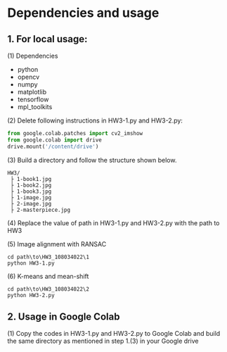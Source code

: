 # Dependencies and usage
## 1. For local usage:

(1) Dependencies
- python
- opencv
- numpy
- matplotlib
- tensorflow
- mpl_toolkits

(2) Delete following instructions in HW3-1.py and HW3-2.py:
```python
from google.colab.patches import cv2_imshow
from google.colab import drive
drive.mount('/content/drive')
```
(3) Build a directory and follow the structure shown below.

    HW3/
     ├ 1-book1.jpg
     ├ 1-book2.jpg
     ├ 1-book3.jpg
     ├ 1-image.jpg
     ├ 2-image.jpg
     ├ 2-masterpiece.jpg

(4) Replace the value of path in HW3-1.py and HW3-2.py with the path to HW3

(5) Image alignment with RANSAC
```
cd path\to\HW3_108034022\1
python HW3-1.py
```
(6) K-means and mean-shift
```
cd path\to\HW3_108034022\2
python HW3-2.py
```

## 2. Usage in Google Colab
(1) Copy the codes in HW3-1.py and HW3-2.py to Google Colab and build the same directory as mentioned in step 1.(3) in your Google drive